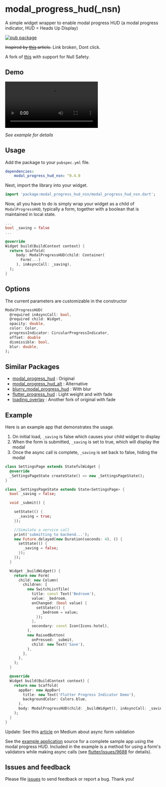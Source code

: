# modal_progress_hud(_nsn)

A simple widget wrapper to enable modal progress HUD (a modal progress indicator, HUD = Heads Up Display)

[![pub package](https://img.shields.io/pub/v/modal_progress_hud_nsn.svg)](https://pub.dartlang.org/packages/modal_progress_hud_nsn)

~~Inspired by [this](https://codingwithjoe.com/flutter-how-to-build-a-modal-progress-indicator/) article.~~ Link broken, Dont click.

A fork of [this](https://github.com/mmcc007/modal_progress_hud) with support for Null Safety.

## Demo

![Demo](https://raw.githubusercontent.com/kphanipavan/modal_progress_hud_nsn/master/demo.mp4)

_See example for details_

## Usage

Add the package to your `pubspec.yml` file.

```yml
dependencies:
    modal_progress_hud_nsn: ^0.4.0
```

Next, import the library into your widget.

```dart
import 'package:modal_progress_hud_nsn/modal_progress_hud_nsn.dart';
```

Now, all you have to do is simply wrap your widget as a child of `ModalProgressHUD`, typically a form, together with a boolean that is maintained in local state.

```dart
...
bool _saving = false
...

@override
Widget build(BuildContext context) {
  return Scaffold(
     body: ModalProgressHUD(child: Container(
       Form(...)
     ), inAsyncCall: _saving),
  );
}
```

## Options

The current parameters are customizable in the constructor

```dart
ModalProgressHUD(
  @required inAsyncCall: bool,
  @required child: Widget,
  opacity: double,
  color: Color,
  progressIndicator: CircularProgressIndicator,
  offset: double
  dismissible: bool,
  blur: double,
);
```

## Similar Packages

* [modal_progress_hud](https://pub.dev/packages/modal_progress_hud) : Original
* [modal_progress_hud_alt](https://pub.dev/packages/modal_progress_hud_alt) : Alternative
* [blurry_modal_progress_hud](https://pub.dev/packages/blurry_modal_progress_hud) : With blur
* [flutter_progress_hud](https://pub.dev/packages/flutter_progress_hud) : Light weight and with fade
* [loading_overlay](https://pub.dev/packages/loading_overlay) : Another fork of original with fade

## Example

Here is an example app that demonstrates the usage.

1. On initial load, `_saving` is false which causes your child widget to display
2. When the form is submitted, `_saving` is set to true, which will display the modal
3. Once the async call is complete, `_saving` is set back to false, hiding the modal

```dart
class SettingsPage extends StatefulWidget {
  @override
  _SettingsPageState createState() => new _SettingsPageState();
}

class _SettingsPageState extends State<SettingsPage> {
  bool _saving = false;

  void _submit() {

    setState(() {
      _saving = true;
    });

    //Simulate a service call
    print('submitting to backend...');
    new Future.delayed(new Duration(seconds: 4), () {
      setState(() {
        _saving = false;
      });
    });
  }

  Widget _buildWidget() {
    return new Form(
      child: new Column(
        children: [
          new SwitchListTile(
            title: const Text('Bedroom'),
            value: _bedroom,
            onChanged: (bool value) {
              setState(() {
                _bedroom = value;
              });
            },
            secondary: const Icon(Icons.hotel),
          ),
          new RaisedButton(
            onPressed: _submit,
            child: new Text('Save'),
          ),
        ],
      ),
    );
  }

  @override
  Widget build(BuildContext context) {
    return new Scaffold(
      appBar: new AppBar(
        title: new Text('Flutter Progress Indicator Demo'),
        backgroundColor: Colors.blue,
      ),
      body: ModalProgressHUD(child: _buildWidget(), inAsyncCall: _saving),
    );
  }
}

```

Update: See this [article](https://medium.com/@nocnoc/the-secret-to-async-validation-on-flutter-forms-4b273c667c03) on Medium about async form validation

See the [example application](https://github.com/kphanipavan/modal_progress_hud_nsn/tree/master/example) source
for a complete sample app using the modal progress HUD. Included in the
example is a method for using a form's validators while making async
calls (see [flutter/issues/9688](https://github.com/flutter/flutter/issues/9688) for details).

## Issues and feedback

Please file [issues](https://github.com/kphanipavan/modal_progress_hud_nsn/issues/new)
to send feedback or report a bug. Thank you!
